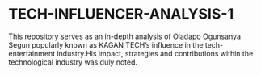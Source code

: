 # TECH-INFLUENCER-ANALYSIS-1
This repository serves as an in-depth analysis of Oladapo Ogunsanya Segun popularly known as KAGAN TECH’s influence in the tech-entertainment industry.His impact, strategies and contributions within the technological industry was duly noted.
